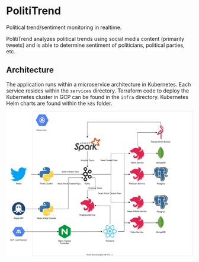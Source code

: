 # PolitiTrend

Political trend/sentiment monitoring in realtime.

PolitiTrend analyzes political trends using social media content (primarily tweets) and is able to 
determine sentiment of politicians, political parties, etc.

## Architecture
The application runs within a microservice architecture in Kubernetes. Each service resides within the
`services` directory. Terraform code to deploy the Kubernetes cluster in GCP can be found in the `infra`
directory. Kubernetes Helm charts are found within the `k8s` folder.

<img src="screenshots/diagram.svg" alt="diagram" />
